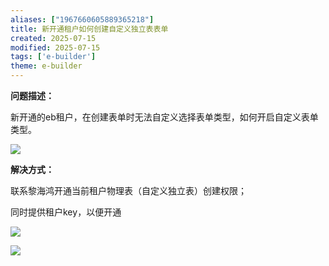 ```yaml
---
aliases: ["1967660605889365218"]
title: 新开通租户如何创建自定义独立表表单
created: 2025-07-15
modified: 2025-07-15
tags: ['e-builder']
theme: e-builder
---
```


**问题描述：**

新开通的eb租户，在创建表单时无法自定义选择表单类型，如何开启自定义表单类型。

![](afbd84cb33fad684316f5f7ddcdde9c0.jpg)

**解决方式：**

联系黎海鸿开通当前租户物理表（自定义独立表）创建权限；

同时提供租户key，以便开通

![](90c1ccec889a59d3ae2c1bee507b3904.jpg)

![](6a1e61aba9a3678b348eb0b792ea513a.jpg)